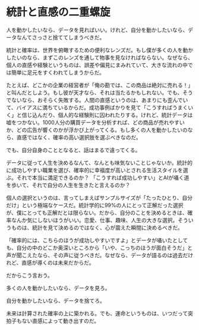 # 統計と直感の二重螺旋

人を動かしたいなら、データを見ればいい。けれど、自分を動かしたいなら、データなんてさっさと捨ててしまうべきだ。

統計と確率は、世界を俯瞰するための便利なレンズだ。もし僕が多くの人を動かしたいのなら、まずこのレンズを通して物事を見なければならない。なぜなら、個人の直感や経験というものは、誤差や偏見にまみれていて、大きな流れの中では簡単に足元をすくわれてしまうからだ。

たとえば、どこかの企業の経営者が「俺の勘では、この商品は絶対に売れる！」と叫んだとしよう。もし彼が天才なら、それは当たるかもしれない。でも、そうでないなら、おそらく失敗する。人間の直感というのは、あまりにも歪んでいて、バイアスに満ちているからだ。成功事例ばかりを見て「こうすればうまくいく」と信じ込んだり、個人的な経験則に囚われたりする。けれど、統計データは嘘をつかない。1000人分の購買データを分析すれば、どの商品が売れやすいか、どの広告が響くのかが浮かび上がってくる。もし多くの人を動かしたいのなら、直感ではなく、確率の高い選択肢を選ぶべきなのだ。

でも、自分自身のこととなると、話はまるで違ってくる。

データに従って人生を決めるなんて、なんとも味気ないことじゃないか。統計的に成功しやすい職業を選び、確率的に幸福度が高いとされる生活スタイルを選ぶ。それで本当に満足できるのか？ 「こうすれば成功しやすい」とAIが囁く道を歩いて、それで自分の人生を生きたと言えるのか？

個人の選択というのは、言ってしまえばサンプルサイズが「たったひとり、自分だけ」という極端なケースだ。統計学的に99%の人にとって正解だった選択が、僕にとっても正解だとは限らない。だから、自分のことを決めるときは、確率なんか気にしないほうがいい。恋愛、仕事、趣味、人生の大きな選択。そういうものは、統計を見て決めるのではなく、心が震えた瞬間に決めるべきだ。

「確率的には、こちらのほうが成功しやすいですよ」とデータが囁いたとしても、自分の中のどこか奥深いところから「いや、こっちのほうが面白そうだ」と声が聞こえたなら、その声に従うべきだ。なぜなら、データが語るのは過去だけれど、直感が導くのは未来だからだ。

だからこう言おう。

多くの人を動かしたいなら、データを見ろ。

自分を動かしたいなら、データを捨てろ。

未来は計算された確率の上に築かれる。でも、運命というものは、いつだって突拍子もない直感によって動き出すのだ。
